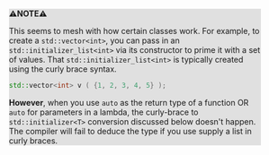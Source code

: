 <div style="margin:2em; background-color: #e0e0e0;">

<strong>⚠️NOTE️️️⚠️</strong>

This seems to mesh with how certain classes work. For example, to create a `std::vector<int>`, you can pass in an `std::initializer_list<int>` via its constructor to prime it with a set of values. That `std::initializer_list<int>` is typically created using the curly brace syntax.

```c++
std::vector<int> v ( {1, 2, 3, 4, 5} );
```

**However**, when you use `auto` as the return type of a function OR `auto` for parameters in a lambda, the curly-brace to `std::initializer<T>` conversion discussed below doesn't happen. The compiler will fail to deduce the type if you use supply a list in curly braces.
</div>

